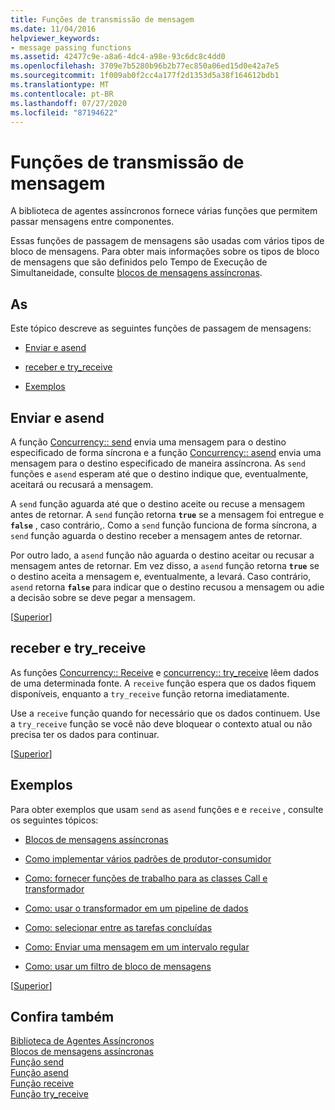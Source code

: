 ```yaml
---
title: Funções de transmissão de mensagem
ms.date: 11/04/2016
helpviewer_keywords:
- message passing functions
ms.assetid: 42477c9e-a8a6-4dc4-a98e-93c6dc8c4dd0
ms.openlocfilehash: 3709e7b5280b96b2b77ec850a06ed15d0e42a7e5
ms.sourcegitcommit: 1f009ab0f2cc4a177f2d1353d5a38f164612bdb1
ms.translationtype: MT
ms.contentlocale: pt-BR
ms.lasthandoff: 07/27/2020
ms.locfileid: "87194622"
---
```

# <a name="message-passing-functions"></a>Funções de transmissão de mensagem

A biblioteca de agentes assíncronos fornece várias funções que permitem passar mensagens entre componentes.

Essas funções de passagem de mensagens são usadas com vários tipos de bloco de mensagens. Para obter mais informações sobre os tipos de bloco de mensagens que são definidos pelo Tempo de Execução de Simultaneidade, consulte [blocos de mensagens assíncronas](../../parallel/concrt/asynchronous-message-blocks.md).

## <a name="sections"></a><a name="top"></a>As

Este tópico descreve as seguintes funções de passagem de mensagens:

- [Enviar e asend](#send)

- [receber e try_receive](#receive)

- [Exemplos](#examples)

## <a name="send-and-asend"></a><a name="send"></a>Enviar e asend

A função [Concurrency:: send](reference/concurrency-namespace-functions.md#send) envia uma mensagem para o destino especificado de forma síncrona e a função [Concurrency:: asend](reference/concurrency-namespace-functions.md#asend) envia uma mensagem para o destino especificado de maneira assíncrona. As `send` funções e `asend` esperam até que o destino indique que, eventualmente, aceitará ou recusará a mensagem.

A `send` função aguarda até que o destino aceite ou recuse a mensagem antes de retornar. A `send` função retorna **`true`** se a mensagem foi entregue e **`false`** , caso contrário,. Como a `send` função funciona de forma síncrona, a `send` função aguarda o destino receber a mensagem antes de retornar.

Por outro lado, a `asend` função não aguarda o destino aceitar ou recusar a mensagem antes de retornar. Em vez disso, a `asend` função retorna **`true`** se o destino aceita a mensagem e, eventualmente, a levará. Caso contrário, `asend` retorna **`false`** para indicar que o destino recusou a mensagem ou adie a decisão sobre se deve pegar a mensagem.

[[Superior](#top)]

## <a name="receive-and-try_receive"></a><a name="receive"></a>receber e try_receive

As funções [Concurrency:: Receive](reference/concurrency-namespace-functions.md#receive) e [concurrency:: try_receive](reference/concurrency-namespace-functions.md#try_receive) lêem dados de uma determinada fonte. A `receive` função espera que os dados fiquem disponíveis, enquanto a `try_receive` função retorna imediatamente.

Use a `receive` função quando for necessário que os dados continuem. Use a `try_receive` função se você não deve bloquear o contexto atual ou não precisa ter os dados para continuar.

[[Superior](#top)]

## <a name="examples"></a><a name="examples"></a> Exemplos

Para obter exemplos que usam `send` as `asend` funções e e `receive` , consulte os seguintes tópicos:

- [Blocos de mensagens assíncronas](../../parallel/concrt/asynchronous-message-blocks.md)

- [Como implementar vários padrões de produtor-consumidor](../../parallel/concrt/how-to-implement-various-producer-consumer-patterns.md)

- [Como: fornecer funções de trabalho para as classes Call e transformador](../../parallel/concrt/how-to-provide-work-functions-to-the-call-and-transformer-classes.md)

- [Como: usar o transformador em um pipeline de dados](../../parallel/concrt/how-to-use-transformer-in-a-data-pipeline.md)

- [Como: selecionar entre as tarefas concluídas](../../parallel/concrt/how-to-select-among-completed-tasks.md)

- [Como: Enviar uma mensagem em um intervalo regular](../../parallel/concrt/how-to-send-a-message-at-a-regular-interval.md)

- [Como: usar um filtro de bloco de mensagens](../../parallel/concrt/how-to-use-a-message-block-filter.md)

[[Superior](#top)]

## <a name="see-also"></a>Confira também

[Biblioteca de Agentes Assíncronos](../../parallel/concrt/asynchronous-agents-library.md)<br/>
[Blocos de mensagens assíncronas](../../parallel/concrt/asynchronous-message-blocks.md)<br/>
[Função send](reference/concurrency-namespace-functions.md#send)<br/>
[Função asend](reference/concurrency-namespace-functions.md#asend)<br/>
[Função receive](reference/concurrency-namespace-functions.md#receive)<br/>
[Função try_receive](reference/concurrency-namespace-functions.md#try_receive)
